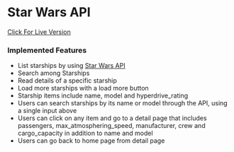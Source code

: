 # Star Wars API 

[Click For Live Version](https://dlr-starwars-app.netlify.app/)

### Implemented Features
- List starships by using [Star Wars API](https://swapi.dev/)
- Search among Starships
- Read details of a specific starship
- Load more starships with a load more button
- Starship items include name, model and hyperdrive_rating
- Users can search starships by its name or model through the API, using a single input above
- Users can click on any item and go to a detail page that includes passengers, max_atmosphering_speed, manufacturer, crew and cargo_capacity in addition to name and model
- Users can go back to home page from detail page